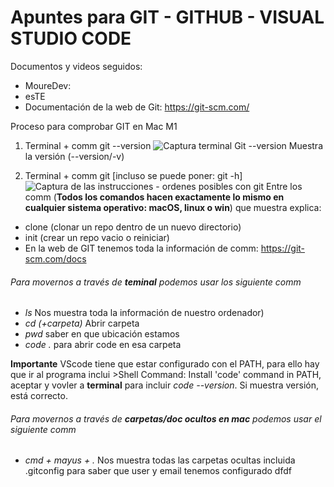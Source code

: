 # Apuntes para GIT - GITHUB - VISUAL STUDIO CODE

Documentos y videos seguidos:
* MoureDev:
* esTE
* Documentación de la web de Git: https://git-scm.com/

Proceso para comprobar GIT en Mac M1
1. Terminal + comm git --version
![Captura terminal Git --version](cap_1.png)
Muestra la versión (--version/-v)

2. Terminal + comm git [incluso se puede poner: git -h]
![Captura de las instrucciones - ordenes posibles con git](cap_2.png)
Entre los comm (**Todos los comandos hacen exactamente lo mismo en cualquier sistema operativo: macOS, linux o win**) que muestra explica:
* clone (clonar un repo dentro de un nuevo directorio)
* init (crear un repo vacio o reiniciar)
* En la web de GIT tenemos toda la información de comm: https://git-scm.com/docs

###### *Para movernos a través de **teminal** podemos usar los siguiente comm*
* *ls* Nos muestra toda la información de nuestro ordenador)
* *cd (+carpeta)* Abrir carpeta
* *pwd* saber en que ubicación estamos
* *code .* para abrir code en esa carpeta

**Importante** VScode tiene que estar configurado con el PATH, para ello hay que ir al programa inclui >Shell Command: Install 'code' command in PATH, aceptar y vovler a **terminal** para incluir *code --version*. Si muestra versión, está correcto. 

###### *Para movernos a través de **carpetas/doc ocultos en mac** podemos usar el siguiente comm*
* *cmd + mayus + .* Nos muestra todas las carpetas ocultas incluida .gitconfig para saber que user y email tenemos configurado
dfdf

